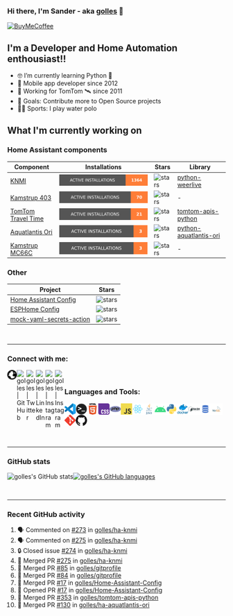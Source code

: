 ### Hi there, I'm Sander - aka [golles][github] 👋

[![BuyMeCoffee][buymecoffeebadge]][buymecoffee]

## I'm a Developer and Home Automation enthousiast!!

- 🤓 I’m currently learning Python 🐍
- 📱 Mobile app developer since 2012
- 🏢 Working for TomTom 🛰️ since 2011
- 🎯 Goals: Contribute more to Open Source projects
- 🤽‍♂️ Sports: I play water polo

## What I'm currently working on

### Home Assistant components

| Component                                                               | Installations                                                                                                  | Stars                                                                                                | Library                                                                    |
| ----------------------------------------------------------------------- | -------------------------------------------------------------------------------------------------------------- | ---------------------------------------------------------------------------------------------------- | -------------------------------------------------------------------------- |
| [KNMI](https://github.com/golles/ha-knmi)                               | ![](https://raw.githubusercontent.com/golles/ha-active-installation-badges/main/badges/knmi.svg)               | ![stars](https://img.shields.io/github/stars/golles/ha-knmi?style=for-the-badge)                     | [python-weerlive](https://github.com/golles/python-weerlive)               |
| [Kamstrup 403](https://github.com/golles/ha-kamstrup_403)               | ![](https://raw.githubusercontent.com/golles/ha-active-installation-badges/main/badges/kamstrup_403.svg)       | ![stars](https://img.shields.io/github/stars/golles/ha-kamstrup_403?style=for-the-badge)             | -                                                                          |
| [TomTom Travel Time](https://github.com/golles/ha-tomtom-travel-time)   | ![](https://raw.githubusercontent.com/golles/ha-active-installation-badges/main/badges/tomtom_travel_time.svg) | ![stars](https://img.shields.io/github/stars/golles/ha-tomtom-travel-time?style=for-the-badge)       | [tomtom-apis-python](https://github.com/golles/tomtom-apis-python)         |
| [Aquatlantis Ori](https://github.com/golles/ha-aquatlantis-ori)         | ![](https://raw.githubusercontent.com/golles/ha-active-installation-badges/main/badges/ori.svg)                | ![stars](https://img.shields.io/github/stars/golles/ha-aquatlantis-ori?style=for-the-badge)          | [python-aquatlantis-ori](https://github.com/golles/python-aquatlantis-ori) |
| [Kamstrup MC66C](https://github.com/golles/Home-Assistant-Sensor-MC66C) | ![](https://raw.githubusercontent.com/golles/ha-active-installation-badges/main/badges/mc66c.svg)              | ![stars](https://img.shields.io/github/stars/golles/Home-Assistant-Sensor-MC66C?style=for-the-badge) | -                                                                          |

### Other

| Project                                                                         | Stars                                                                                             |
| ------------------------------------------------------------------------------- | ------------------------------------------------------------------------------------------------- |
| [Home Assistant Config](https://github.com/golles/Home-Assistant-Config)        | ![stars](https://img.shields.io/github/stars/golles/Home-Assistant-Config?style=for-the-badge)    |
| [ESPHome Config](https://github.com/golles/ESPHome-Config/)                     | ![stars](https://img.shields.io/github/stars/golles/ESPHome-Config?style=for-the-badge)           |
| [mock-yaml-secrets-action](https://github.com/golles/mock-yaml-secrets-action/) | ![stars](https://img.shields.io/github/stars/golles/mock-yaml-secrets-action?style=for-the-badge) |

<br />

---

### Connect with me:

[<img align="left" alt="golles.nl" width="22px" src="https://raw.githubusercontent.com/iconic/open-iconic/master/svg/globe.svg" />][website]
[<img align="left" alt="golles | GitHub" width="22px" src="https://cdn.jsdelivr.net/npm/simple-icons@v3/icons/github.svg" />][github]
[<img align="left" alt="golles | Twitter" width="22px" src="https://cdn.jsdelivr.net/npm/simple-icons@v3/icons/twitter.svg" />][twitter]
[<img align="left" alt="golles | LinkedIn" width="22px" src="https://cdn.jsdelivr.net/npm/simple-icons@v3/icons/linkedin.svg" />][linkedin]
[<img align="left" alt="golles | Instagram" width="22px" src="https://cdn.jsdelivr.net/npm/simple-icons@v3/icons/instagram.svg" />][instagram]
[<img align="left" alt="golles | Instagram" width="22px" src="https://cdn.jsdelivr.net/npm/simple-icons@v3/icons/reddit.svg" />][reddit]

<br />

### Languages and Tools:

[<img align="left" alt="Visual Studio Code" width="26px" src="https://raw.githubusercontent.com/github/explore/80688e429a7d4ef2fca1e82350fe8e3517d3494d/topics/visual-studio-code/visual-studio-code.png" />][github]
[<img align="left" alt="Terminal" width="26px" src="https://raw.githubusercontent.com/github/explore/80688e429a7d4ef2fca1e82350fe8e3517d3494d/topics/terminal/terminal.png" />][github]
[<img align="left" alt="HTML" width="26px" src="https://raw.githubusercontent.com/github/explore/80688e429a7d4ef2fca1e82350fe8e3517d3494d/topics/html/html.png" />][github]
[<img align="left" alt="CSS" width="26px" src="https://raw.githubusercontent.com/github/explore/80688e429a7d4ef2fca1e82350fe8e3517d3494d/topics/css/css.png" />][github]
[<img align="left" alt="Terminal" width="26px" src="https://raw.githubusercontent.com/github/explore/80688e429a7d4ef2fca1e82350fe8e3517d3494d/topics/php/php.png" />][github]
[<img align="left" alt="JavaScript" width="26px" src="https://raw.githubusercontent.com/github/explore/80688e429a7d4ef2fca1e82350fe8e3517d3494d/topics/javascript/javascript.png" />][github]
[<img align="left" alt="React Native" width="26px" src="https://raw.githubusercontent.com/github/explore/80688e429a7d4ef2fca1e82350fe8e3517d3494d/topics/react-native/react-native.png" />][github]
[<img align="left" alt="Java" width="26px" src="https://raw.githubusercontent.com/github/explore/80688e429a7d4ef2fca1e82350fe8e3517d3494d/topics/java/java.png" />][github]
[<img align="left" alt="Android" width="26px" src="https://raw.githubusercontent.com/github/explore/80688e429a7d4ef2fca1e82350fe8e3517d3494d/topics/android/android.png" />][github]
[<img align="left" alt="Python" width="26px" src="https://raw.githubusercontent.com/github/explore/80688e429a7d4ef2fca1e82350fe8e3517d3494d/topics/python/python.png" />][github]
[<img align="left" alt="Docker" width="26px" src="https://raw.githubusercontent.com/github/explore/80688e429a7d4ef2fca1e82350fe8e3517d3494d/topics/docker/docker.png" />][github]
[<img align="left" alt="Bash" width="26px" src="https://raw.githubusercontent.com/github/explore/80688e429a7d4ef2fca1e82350fe8e3517d3494d/topics/bash/bash.png" />][github]
[<img align="left" alt="SQL" width="26px" src="https://raw.githubusercontent.com/github/explore/80688e429a7d4ef2fca1e82350fe8e3517d3494d/topics/sql/sql.png" />][github]
[<img align="left" alt="MySQL" width="26px" src="https://raw.githubusercontent.com/github/explore/80688e429a7d4ef2fca1e82350fe8e3517d3494d/topics/mysql/mysql.png" />][github]
[<img align="left" alt="Git" width="26px" src="https://raw.githubusercontent.com/github/explore/80688e429a7d4ef2fca1e82350fe8e3517d3494d/topics/git/git.png" />][github]
[<img alt="GitHub" width="26px" src="https://raw.githubusercontent.com/github/explore/78df643247d429f6cc873026c0622819ad797942/topics/github/github.png" />][github]

<br />

---

### GitHub stats

[<img align="left" alt="golles's GitHub stats" src="https://github-readme-stats.vercel.app/api?username=golles&show_icons=true&hide_border=true&theme=transparent" />][github]
[<img alt="golles's GitHub languages" src="https://github-readme-stats.vercel.app/api/top-langs/?username=golles&hide_border=true&theme=transparent" />][github]

<br />

---

### Recent GitHub activity

<!--START_SECTION:activity-->

1. 🗣 Commented on [#273](https://github.com/golles/ha-knmi/issues/273#issuecomment-3394077104) in [golles/ha-knmi](https://github.com/golles/ha-knmi)
2. 🗣 Commented on [#275](https://github.com/golles/ha-knmi/pull/275#issuecomment-3394071468) in [golles/ha-knmi](https://github.com/golles/ha-knmi)
3. 🔒 Closed issue [#274](https://github.com/golles/ha-knmi/issues/274) in [golles/ha-knmi](https://github.com/golles/ha-knmi)
4. 🎉 Merged PR [#275](https://github.com/golles/ha-knmi/pull/275) in [golles/ha-knmi](https://github.com/golles/ha-knmi)
5. 🎉 Merged PR [#85](https://github.com/golles/gitprofile/pull/85) in [golles/gitprofile](https://github.com/golles/gitprofile)
6. 🎉 Merged PR [#84](https://github.com/golles/gitprofile/pull/84) in [golles/gitprofile](https://github.com/golles/gitprofile)
7. 🎉 Merged PR [#17](https://github.com/golles/Home-Assistant-Config/pull/17) in [golles/Home-Assistant-Config](https://github.com/golles/Home-Assistant-Config)
8. 💪 Opened PR [#17](https://github.com/golles/Home-Assistant-Config/pull/17) in [golles/Home-Assistant-Config](https://github.com/golles/Home-Assistant-Config)
9. 🎉 Merged PR [#353](https://github.com/golles/tomtom-apis-python/pull/353) in [golles/tomtom-apis-python](https://github.com/golles/tomtom-apis-python)
10. 🎉 Merged PR [#130](https://github.com/golles/ha-aquatlantis-ori/pull/130) in [golles/ha-aquatlantis-ori](https://github.com/golles/ha-aquatlantis-ori)
<!--END_SECTION:activity-->

[website]: https://golles.nl
[github]: https://github.com/golles
[twitter]: https://twitter.com/golles13
[instagram]: https://instagram.com/golles13
[reddit]: https://www.reddit.com/u/golles13
[linkedin]: https://linkedin.com/in/sandergols
[buymecoffee]: https://www.buymeacoffee.com/golles
[buymecoffeebadge]: https://img.shields.io/badge/buy%20me%20a%20coffee-donate-yellow.svg?style=for-the-badge
